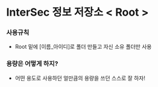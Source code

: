 # InterSec 정보 저장소 < Root >

### 사용규칙
- Root 밑에 [이름_아이디]로 폴더 만들고 자신 소유 폴더만 사용

### 용량은 어떻게 하지?
- 어떤 용도로 사용하던 얼만큼의 용량을 쓰던 스스로 잘 하자!
